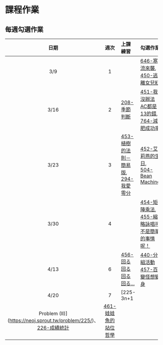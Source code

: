 # 課程作業

## 每週勾選作業

| 日期  | 週次 | 上課練習                                 | 勾選作業               | 其他習題                                  | 檢討               |
| :---: | :--: | :--------------------------------------- | :----------------- | :----------------------------------- | :--------------- |
| 3/9 | 1 | |[646-寒流來襲](https://neoj.sprout.tw/problem/646/), [450-逃離女兒紅](https://neoj.sprout.tw/problem/450/) || [week1講解(竹)](https://drive.google.com/file/d/1SLGuJ7n766uQDXxgtrGUguRQDDS-AHWJ/view?usp=sharing) |
| 3/16 | 2 | [208-季節判斷](https://neoj.sprout.tw/problem/208/) | [451-我沒辦法AC都是13的錯](https://neoj.sprout.tw/problem/451/), [764-減肥成功率](https://neoj.sprout.tw/problem/764/)||[week2講解(竹)](https://drive.google.com/file/d/10IfYFGB15VsQAJ_syIaGXxQFDqeKj4of/view?usp=sharing) |
| 3/23 | 3 | [453-植樹的法則－簡易版](https://neoj.sprout.tw/problem/453/), [294-我愛零分](https://neoj.sprout.tw/problem/294/) | [452-艾莉燕的生日](https://neoj.sprout.tw/problem/452/), [504-Bean Machine](https://neoj.sprout.tw/problem/504/) | [891-次方階乘](https://neoj.sprout.tw/problem/891/) | [week3講解(竹)](https://drive.google.com/open?id=1_1Ey7wr3WaGCd8y7ZeQEbJglqZbxC6dy) <br> [week3講解(北)](https://drive.google.com/file/d/1vjRO1x5uMb3XapktBenMZ1ti8OArbYMR/view?usp=sharing)|
| 3/30 | 4 | | [454-矩陣乘法](https://neoj.sprout.tw/problem/454/), [455-縮略詠唱可不是簡單的事情呢！](https://neoj.sprout.tw/problem/455/) | |[week4講解(竹)](https://drive.google.com/file/d/1GX8eQy47MHxKugDj0qOG0mqT5R1EQpnW/view?usp=sharing) |
| 4/13 | 6 | [456-回る回る回る回る...](https://neoj.sprout.tw/problem/456/)| [440-分組活動](https://neoj.sprout.tw/problem/440/) [457-百變怪想變身](https://neoj.sprout.tw/problem/457/)| ||
| 4/20 | 7 | [225-3n+1
Problem (II)](https://neoj.sprout.tw/problem/225/)、[226-成績統計](https://neoj.sprout.tw/problem/226/) | [461-娃娃魚的站位哲學](https://neoj.sprout.tw/problem/461/)| ||
